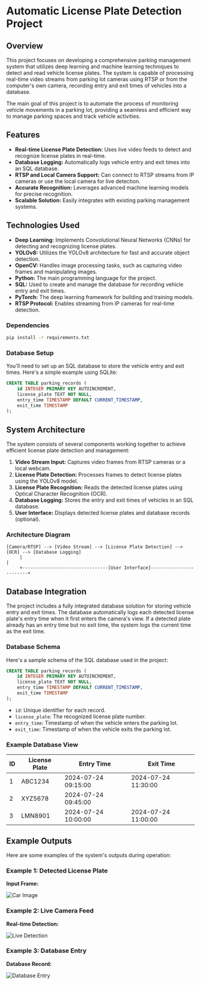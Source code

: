 # Automatic License Plate Detection Project

## Overview

This project focuses on developing a comprehensive parking management system that utilizes deep learning and machine learning techniques to detect and read vehicle license plates. The system is capable of processing real-time video streams from parking lot cameras using RTSP or from the computer's own camera, recording entry and exit times of vehicles into a database.

The main goal of this project is to automate the process of monitoring vehicle movements in a parking lot, providing a seamless and efficient way to manage parking spaces and track vehicle activities.



## Features

- **Real-time License Plate Detection:** Uses live video feeds to detect and recognize license plates in real-time.
- **Database Logging:** Automatically logs vehicle entry and exit times into an SQL database.
- **RTSP and Local Camera Support:** Can connect to RTSP streams from IP cameras or use the local camera for live detection.
- **Accurate Recognition:** Leverages advanced machine learning models for precise recognition.
- **Scalable Solution:** Easily integrates with existing parking management systems.

## Technologies Used

- **Deep Learning:** Implements Convolutional Neural Networks (CNNs) for detecting and recognizing license plates.
- **YOLOv8:** Utilizes the YOLOv8 architecture for fast and accurate object detection.
- **OpenCV:** Handles image processing tasks, such as capturing video frames and manipulating images.
- **Python:** The main programming language for the project.
- **SQL:** Used to create and manage the database for recording vehicle entry and exit times.
- **PyTorch:** The deep learning framework for building and training models.
- **RTSP Protocol:** Enables streaming from IP cameras for real-time detection.



### Dependencies

```bash
pip install -r requirements.txt
```


### Database Setup

You'll need to set up an SQL database to store the vehicle entry and exit times. Here's a simple example using SQLite:

```sql
CREATE TABLE parking_records (
    id INTEGER PRIMARY KEY AUTOINCREMENT,
    license_plate TEXT NOT NULL,
    entry_time TIMESTAMP DEFAULT CURRENT_TIMESTAMP,
    exit_time TIMESTAMP
);
```

## System Architecture

The system consists of several components working together to achieve efficient license plate detection and management:

1. **Video Stream Input:** Captures video frames from RTSP cameras or a local webcam.
2. **License Plate Detection:** Processes frames to detect license plates using the YOLOv8 model.
3. **License Plate Recognition:** Reads the detected license plates using Optical Character Recognition (OCR).
4. **Database Logging:** Stores the entry and exit times of vehicles in an SQL database.
5. **User Interface:** Displays detected license plates and database records (optional).

### Architecture Diagram

```plaintext
[Camera/RTSP] --> [Video Stream] --> [License Plate Detection] --> [OCR] --> [Database Logging]
     |                                                                        |
     +--------------------------------[User Interface]------------------------+
```



## Database Integration

The project includes a fully integrated database solution for storing vehicle entry and exit times. The database automatically logs each detected license plate's entry time when it first enters the camera's view. If a detected plate already has an entry time but no exit time, the system logs the current time as the exit time.

### Database Schema

Here's a sample schema of the SQL database used in the project:

```sql
CREATE TABLE parking_records (
    id INTEGER PRIMARY KEY AUTOINCREMENT,
    license_plate TEXT NOT NULL,
    entry_time TIMESTAMP DEFAULT CURRENT_TIMESTAMP,
    exit_time TIMESTAMP
);
```

- `id`: Unique identifier for each record.
- `license_plate`: The recognized license plate number.
- `entry_time`: Timestamp of when the vehicle enters the parking lot.
- `exit_time`: Timestamp of when the vehicle exits the parking lot.

### Example Database View

| ID  | License Plate | Entry Time          | Exit Time          |
|-----|---------------|---------------------|--------------------|
| 1   | ABC1234       | 2024-07-24 09:15:00 | 2024-07-24 11:30:00|
| 2   | XYZ5678       | 2024-07-24 09:45:00 |                    |
| 3   | LMN8901       | 2024-07-24 10:00:00 | 2024-07-24 11:00:00|


## Example Outputs

Here are some examples of the system's outputs during operation:

### Example 1: Detected License Plate

**Input Frame:**

![Car Image](examples/example2.jpg)

### Example 2: Live Camera Feed

**Real-time Detection:**

![Live Detection](examples/live_cam_ss.png)

### Example 3: Database Entry

**Database Record:**

![Database Entry](examples/database.png)
